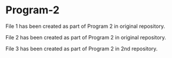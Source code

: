 # Program-2


File 1 has been created as part of Program 2 in original repository.


File 2 has been created as part of Program 2 in original repository.


File 3 has been created as part of Program 2 in 2nd repository.
